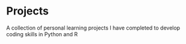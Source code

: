 # Projects
A collection of personal learning projects I have completed to develop coding skills in Python and R
